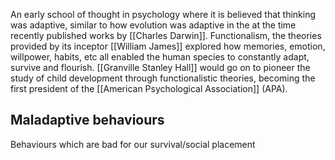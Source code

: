 An early school of thought in psychology where it is believed that thinking was adaptive, similar to how evolution was adaptive in the at the time recently published works by [[Charles Darwin]]. Functionalism, the theories provided by its inceptor [[William James]] explored how memories, emotion, willpower, habits, etc all enabled the human species to constantly adapt, survive and flourish. [[Granville Stanley Hall]] would go on to pioneer the study of child development through functionalistic theories, becoming the first president of the [[American Psychological Association]] (APA).

## Maladaptive behaviours
Behaviours which are bad for our survival/social placement